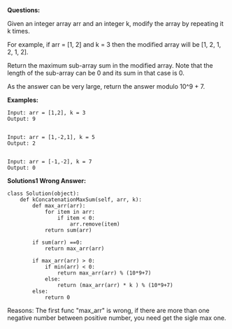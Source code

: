 **Questions:**

Given an integer array arr and an integer k, modify the array by repeating it k times.

For example, if arr = [1, 2] and k = 3 then the modified array will be [1, 2, 1, 2, 1, 2].

Return the maximum sub-array sum in the modified array. Note that the length of the sub-array can be 0 and its sum in that case is 0.

As the answer can be very large, return the answer modulo 10^9 + 7.


**Examples:**
```
Input: arr = [1,2], k = 3
Output: 9


Input: arr = [1,-2,1], k = 5
Output: 2


Input: arr = [-1,-2], k = 7
Output: 0
```


**Solutions1 Wrong Answer:**

```
class Solution(object):
    def kConcatenationMaxSum(self, arr, k):
        def max_arr(arr):
            for item in arr:
                if item < 0:
                    arr.remove(item)
            return sum(arr)

        if sum(arr) ==0:
            return max_arr(arr)
        
        if max_arr(arr) > 0:
            if min(arr) < 0:
                return max_arr(arr) % (10*9+7)
            else:
                return (max_arr(arr) * k ) % (10*9+7)
        else:
            return 0
```

Reasons: The first func "max_arr" is wrong, if there are more than one negative number between positive number, you need get the sigle max one.
